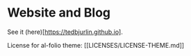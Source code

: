 # Website and Blog

See it (here)[https://tedbjurlin.github.io].

License for al-folio theme: [[LICENSES/LICENSE-THEME.md]]
